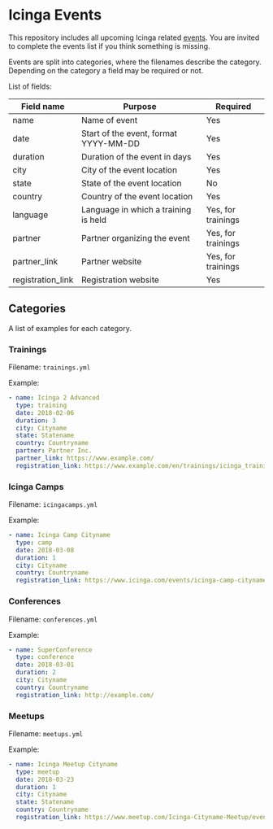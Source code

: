 # Icinga Events
This repository includes all upcoming Icinga related [events](https://www.icinga.com/events/). You are invited to complete the events list if you think
something is missing.

Events are split into categories, where the filenames describe the category. Depending on the category a field may be 
required or not.

List of fields:

| Field name        | Purpose                               | Required                 |
| ----------------- | ------------------------------------- | ------------------------ |
| name              | Name of event                         | Yes                      |
| date        | Start of the event, format YYYY-MM-DD | Yes                            |
| duration          | Duration of the event in days         | Yes                      |
| city              | City of the event location            | Yes                      |
| state             | State of the event location           | No                       |
| country           | Country of the event location         | Yes                      |
| language          | Language in which a training is held  | Yes, for trainings
| partner           | Partner organizing the event          | Yes, for trainings       |
| partner_link      | Partner website                       | Yes, for trainings       |
| registration_link | Registration website                  | Yes                      |


## Categories
A list of examples for each category.

### Trainings

Filename: `trainings.yml`

Example:

``` yaml
- name: Icinga 2 Advanced
  type: training
  date: 2018-02-06
  duration: 3
  city: Cityname
  state: Statename
  country: Countryname
  partner: Partner Inc.
  partner_link: https://www.example.com/
  registration_link: https://www.example.com/en/trainings/icinga_trainings/
```


### Icinga Camps

Filename: `icingacamps.yml`

Example:

``` yaml
- name: Icinga Camp Cityname
  type: camp
  date: 2018-03-08
  duration: 1
  city: Cityname
  country: Countryname
  registration_link: https://www.icinga.com/events/icinga-camp-cityname/
```

### Conferences

Filename: `conferences.yml`

Example:

``` yaml
- name: SuperConference
  type: conference
  date: 2018-03-01
  duration: 2
  city: Cityname
  country: Countryname
  registration_link: http://example.com/
```

### Meetups

Filename: `meetups.yml`

Example:

``` yaml
- name: Icinga Meetup Cityname
  type: meetup
  date: 2018-03-23
  duration: 1
  city: Cityname
  state: Statename
  country: Countryname
  registration_link: https://www.meetup.com/Icinga-Cityname-Meetup/events/1234567890/
```

